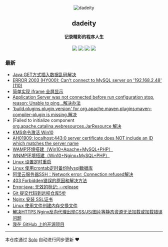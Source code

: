 <p align="center"><img alt="dadeity" src="https://avatars1.githubusercontent.com/u/42400738?v=4"></p><h2 align="center">
dadeity
</h2>

<h4 align="center">记录精彩的程序人生</h4>
<p align="center"><a title="dadeity" target="_blank" href="https://github.com/dadeity/solo-blog"><img src="https://img.shields.io/github/last-commit/dadeity/solo-blog.svg?style=flat-square&color=FF9900"></a>
<a title="GitHub repo size in bytes" target="_blank" href="https://github.com/dadeity/solo-blog"><img src="https://img.shields.io/github/repo-size/dadeity/solo-blog.svg?style=flat-square"></a>
<a title="Solo Version" target="_blank" href="https://github.com/88250/solo/releases"><img src="https://img.shields.io/badge/solo-3.6.5-f1e05a.svg?style=flat-square&color=blueviolet"></a>
<a title="Hits" target="_blank" href="https://github.com/88250/hits"><img src="https://hits.b3log.org/dadeity/solo-blog.svg"></a></p>

### 最新

* [Java GET方式插入数据乱码解决](https://www.dduan.site/articles/2019/12/12/1576125939103.html)
* [ERROR 2003 (HY000): Can't connect to MySQL server on '192.168.2.48' (110)](https://www.dduan.site/articles/2019/12/09/1575857676988.html)
* [简单实现 iframe 全屏显示](https://www.dduan.site/articles/2019/12/06/1575630542343.html)
* [Application Server was not connected before run configuration stop, reason: Unable to ping…解决办法](https://www.dduan.site/articles/2019/12/03/1575352505017.html)
* ['build.plugins.plugin.version' for org.apache.maven.plugins:maven-compiler-plugin is missing.解决](https://www.dduan.site/articles/2019/11/29/1575013789495.html)
* [Failed to initialize component [org.apache.catalina.webresources.JarResource 解决](https://www.dduan.site/articles/2019/11/26/1574733926071.html)
* [KMS命令激活 Win10](https://www.dduan.site/articles/2019/11/18/1574046116713.html)
* [AH01909: localhost:443:0 server certificate does NOT include an ID which matches the server name](https://www.dduan.site/articles/2019/11/11/1573464240955.html)
* [WAMP环境搭建（Win10+Apache+MySQL+PHP）](https://www.dduan.site/articles/2019/11/04/1572836112534.html)
* [WNMP环境搭建（Win10+Nginx+MySQL+PHP）](https://www.dduan.site/articles/2019/10/31/1572502254745.html)
* [Linux 设置定时重启](https://www.dduan.site/articles/2019/10/29/1572343601696.html)
* [ Linux 使用crontab定时备份Mysql数据库](https://www.dduan.site/articles/2019/10/29/1572341332608.html)
* [阿里云服务器SSH：Network error: Connection refused解决](https://www.dduan.site/articles/2019/10/29/1572339964561.html)
* [403 Forbidden错误的原因和解决方法](https://www.dduan.site/articles/2019/10/29/1572337464401.html)
* [Error:java: 无效的标记: --release](https://www.dduan.site/articles/2019/10/29/1572335774463.html)
* [Git 提交代码到远程仓库5步](https://www.dduan.site/articles/2019/10/29/1572335291416.html)
* [Nginx 安装 SSL证书](https://www.dduan.site/articles/2019/10/29/1572334566925.html)
* [Linux 使用文件创建内存交换文件](https://www.dduan.site/articles/2019/10/29/1572329950650.html)
* [解决HTTPS Nginx反向代理出现CSS/JS/图片等静态资源无法加载或加载错误问题](https://www.dduan.site/articles/2019/10/29/1572319332997.html)
* [我在 GitHub 上的开源项目](https://www.dduan.site/my-github-repos)



---

本仓库通过 [Solo](https://github.com/88250/solo) 自动进行同步更新 ❤️ 